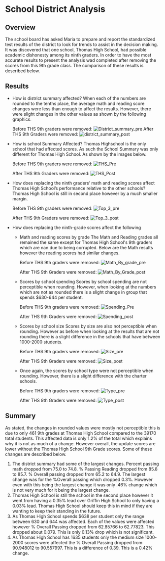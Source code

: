 # School District Analysis
## Overview
The school board has asked Maria to prepare and report the standardized test results of the district to look for trends to assist in the decision making. It was discovered that one school, Thomas High School, had possible academic dishonesty among its ninth graders. In order to have the most accurate results to present the analysis wad completed after removing the scores from this 9th grade class. The comparison of these results is described below. 
## Results
- How is district summary affected?
When each of the numbers are rounded to the tenths place, the average math and reading score changes were less than enough to affect the results. However, there were slight changes in the other values as shown by the following graphics. 

    Before THS 9th graders were removed:
![District_summary_pre](https://user-images.githubusercontent.com/90511014/141719870-d3b5bb78-31be-4f54-92e6-03583535ec0c.png)
    After THS 9th Graders were removed:
![district_summary_post](https://user-images.githubusercontent.com/90511014/141719890-ff818fd8-5397-47f0-a8f5-233be0f3ec2c.png)
- How is school Summary Affected?
Thomas Highschool is the only school that had affected scores. As such the School Summary was only different for Thomas High School. As shown by the images below.

    Before THS 9th graders were removed:
![THS_Pre](https://user-images.githubusercontent.com/90511014/141720231-4b274ae8-08e1-4d21-8bfa-4984507446ab.png)

    After THS 9th Graders were removed:
![THS_Post](https://user-images.githubusercontent.com/90511014/141720240-c089ec47-4418-4cf5-999f-62679dad6a6c.png)
- How does replacing the ninth graders’ math and reading scores affect Thomas High School’s performance relative to the other schools?
Thomas High School is still in second place however by a much smaller margin.

    Before THS 9th graders were removed:
![Top_3_pre](https://user-images.githubusercontent.com/90511014/141720272-aeae5081-1f7c-4145-8130-e1dafe5f14a1.png)

    After THS 9th Graders were removed:
![Top_3_post](https://user-images.githubusercontent.com/90511014/141720280-3fb1933e-2528-4b55-a3ac-63e893f7f103.png)
- How does replacing the ninth-grade scores affect the following
    - Math and reading scores by grade
    The Math and Reading grades all remained the same except for Thomas High School's 9th graders which are nan due to being corrupted. Below are the Math results however the reading scores had similar changes. 
    
        Before THS 9th graders were removed:
     ![Math_By_grade_pre](https://user-images.githubusercontent.com/90511014/141720318-a3274919-e0c5-4063-a6af-eaf5d1d7b9b5.png)
    
        After THS 9th Graders were removed:
     ![Math_By_Grade_post](https://user-images.githubusercontent.com/90511014/141720310-02de24cb-d5ef-4fb1-849c-1f64c95a0689.png)
    - Scores by school spending
    Scores by school spending are not perceptible when rounding. However, when looking at the numbers which are not as rounded there is a slight change in group that spends $630-644 per student.
    
        Before THS 9th graders were removed:
![Spending_Pre](https://user-images.githubusercontent.com/90511014/141720377-870be4fb-1dd9-4156-b8f4-73abd9c1ab35.png)
    
        After THS 9th Graders were removed:
![Spending_post](https://user-images.githubusercontent.com/90511014/141720381-f92173b2-540c-4c53-a7c8-dc4ffb1e3a2c.png)
    - Scores by school size
    Scores by size are also not perceptible when rounding. However as before when looking at the results that are not rounding there is a slight difference in the schools that have between 1000-2000 students. 
    
        Before THS 9th graders were removed:
![Size_pre](https://user-images.githubusercontent.com/90511014/141720401-2266c23a-b216-4430-a717-c02bd3319235.png)
   
        After THS 9th Graders were removed:
   ![Size_post](https://user-images.githubusercontent.com/90511014/141720407-e107e01c-0ca8-4c21-8546-eb50ddafa6fd.png)
    
   - Once again, the scores by school type were not perceptible when rounding. However, there is a slight difference with the charter schools.
    
        Before THS 9th graders were removed:
![Type_pre](https://user-images.githubusercontent.com/90511014/141720421-26e8131c-2db3-4849-bb53-8d19964f8402.png)
    
        After THS 9th Graders were removed:
   ![Type_post](https://user-images.githubusercontent.com/90511014/141720452-eef79fff-2b7d-4d1d-b215-358ac8783e02.png)

## Summary
As stated, the changes in rounded values were mostly not perceptible this is due to only 461 9th grades at Thomas High School compared to the 39170 total students. This affected data is only 1.2% of the total which explains why it is not as much of a change. However overall, the update scores are lower without the Thomas High School 9th Grade scores. Some of these changes are described below. 
1. The district summary had some of the largest changes. Percent passing math dropped from 75.0 to 74.8. % Passing Reading dropped from 85.8 to 85.7. % Overall passing dropped from 65.2 to 64.9. The largest change was for the %Overall passing which dropped 0.3%. However even with this being the largest change it was only .46% change which is not very much for it being the largest change. 
2. Thomas High School is still the school in the second place however it went from having a 0.35% lead over Griffin High School to only having a 0.03% lead. Thomas High School should keep this in mind if they are wanting to keep their standing in the future. 
3. As Thomas High School spends $638 per student only the range between 630 and 644 was affected. Each of the values were affected however % Overall Passing dropped from 62.85766 to 62.77823. This dropped about 0.079. This is only 0.13% drop which is not significant. 
4. As Thomas High School has 1635 students only the medium size 1000-2000 scores were affected the % Overall Passing dropped from 90.948012 to 90.557997. This is a difference of 0.39. This is a 0.42% change. 

